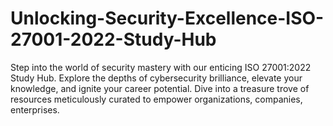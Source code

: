 # Unlocking-Security-Excellence-ISO-27001-2022-Study-Hub
Step into the world of security mastery with our enticing ISO 27001:2022 Study Hub. Explore the depths of cybersecurity brilliance, elevate your knowledge, and ignite your career potential. Dive into a treasure trove of resources meticulously curated to empower organizations, companies, enterprises.
